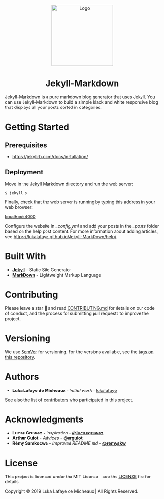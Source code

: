 <div align="center"><img src="img/markdown.jpg" alt="Logo" height="200"><h1>Jekyll-Markdown</h1></div>

Jekyll-Markdown is a pure markdown blog generator that uses Jekyll. You can use Jekyll-Markdown to build a simple black and white responsive blog that displays all your posts sorted in categories.

# Getting Started

## Prerequisites

- https://jekyllrb.com/docs/installation/

## Deployment

Move in the Jekyll Markdown directory and run the web server:

```
$ jekyll s
```

Finally, check that the web server is running by typing this address in your web browser: 

[localhost:4000](https://localhost:4000)

Configure the website in *_config.yml* and add your posts in the *_posts* folder based on the help post content. For more information about adding articles, see https://lukalafaye.github.io/Jekyll-MarkDown/help/

# Built With

* [**Jekyll**](https://jekyllrb.com/) - Static Site Generator
* [**MarkDown**](https://github.com/adam-p/markdown-here/wiki/Markdown-Cheatsheet) - Lightweight Markup Language

# Contributing

Please leave a star 🌟 and read [CONTRIBUTING.md](CONTRIBUTING.md) for details on our code of conduct, and the process for submitting pull requests to improve the project.

# Versioning

We use [SemVer](http://semver.org/) for versioning. For the versions available, see the [tags on this repository](https://github.com/lukalafaye/Jekyll-Markdown/tags). 

# Authors

* **Luka Lafaye de Micheaux** - *Initial work* - [lukalafaye](https://github.com/lukalafaye)

See also the list of [contributors](https://github.com/lukalafaye/Jekyll-Markdown/contributors) who participated in this project.

# Acknowledgments

* **Lucas Gruwez** - *Inspiration* - [**@lucasgruwez**](https://github.com/lucasgruwez)   
* **Arthur Guiot** - *Advices* - [**@arguiot**](https://github.com/arguiot)
* **Rémy Samkocwa** - *Improved README.md* - [**@remyskw**](https://github.com/remyskw)

# License

This project is licensed under the MIT License - see the [LICENSE](LICENSE) file for details

Copyright © 2019 Luka Lafaye de Micheaux | All Rights Reserved.
